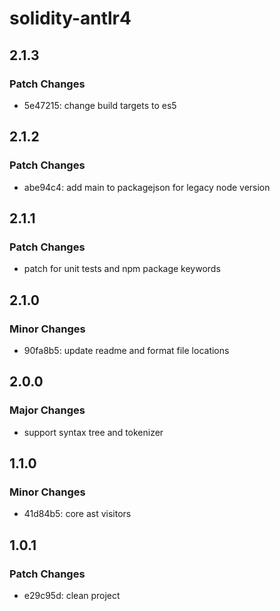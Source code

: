 # solidity-antlr4

## 2.1.3

### Patch Changes

- 5e47215: change build targets to es5

## 2.1.2

### Patch Changes

- abe94c4: add main to packagejson for legacy node version

## 2.1.1

### Patch Changes

- patch for unit tests and npm package keywords

## 2.1.0

### Minor Changes

- 90fa8b5: update readme and format file locations

## 2.0.0

### Major Changes

- support syntax tree and tokenizer

## 1.1.0

### Minor Changes

- 41d84b5: core ast visitors

## 1.0.1

### Patch Changes

- e29c95d: clean project
